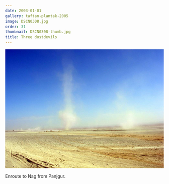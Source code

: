 ```yaml
---
date: 2003-01-01
gallery: taftan-plantak-2005
image: DSCN0308.jpg
order: 31
thumbnail: DSCN0308-thumb.jpg
title: Three dustdevils
---
```


![Three dustdevils](./DSCN0308.jpg)

Enroute to Nag from Panjgur.